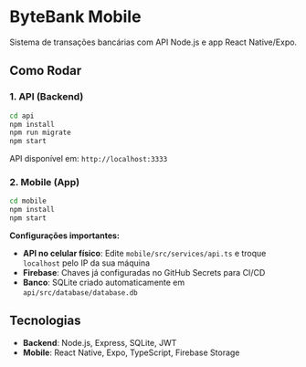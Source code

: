 # ByteBank Mobile

Sistema de transações bancárias com API Node.js e app React Native/Expo.

## Como Rodar

### 1. API (Backend)
```bash
cd api
npm install
npm run migrate
npm start
```
API disponível em: `http://localhost:3333`

### 2. Mobile (App)
```bash
cd mobile
npm install
npm start
```

**Configurações importantes:**
- **API no celular físico**: Edite `mobile/src/services/api.ts` e troque `localhost` pelo IP da sua máquina
- **Firebase**: Chaves já configuradas no GitHub Secrets para CI/CD
- **Banco**: SQLite criado automaticamente em `api/src/database/database.db`

## Tecnologias
- **Backend**: Node.js, Express, SQLite, JWT
- **Mobile**: React Native, Expo, TypeScript, Firebase Storage
